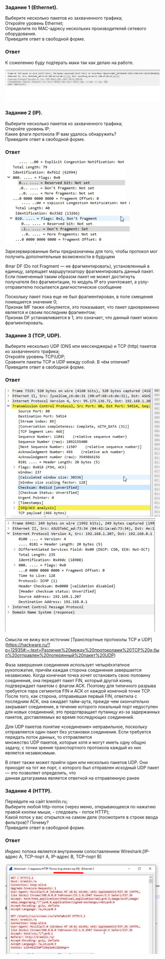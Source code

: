 ### Задание 1 (Ethernet).
<p>Выберите несколько пакетов из захваченного трафика;<br>
Откройте уровень Ethernet;<br>
Определите по MAC-адресу нескольких производителей сетевого оборудования.<br>
Приведите ответ в свободной форме.</p>

### Ответ

К сожелению буду подтерать маки так как делаю на работе.

![skrin][def]



### Задание 2 (IP).
<p>Выберите несколько пакетов из захваченного трафика;<br>
Откройте уровень IP;<br>
Какие флаги протокола IP вам удалось обнаружить?<br>
Приведите ответ в свободной форме.</p>

### Ответ

![skrin][def1] ![skrin][def2]

<p>Зарезервированные биты предназначены для того, чтобы протокол мог получить дополнительные возможности в будущем<br>

Флаг DF (Do not Fragment — не фрагментировать), установленный в единицу, запрещает маршрутизатору фрагментировать данный пакет. Если помеченный таким образом пакет не может достигнуть получателя без фрагментации, то модуль IP его уничтожает, а узлу-отправителю посылается диагностическое сообщение<br>

Поскольку пакет пока еще не был фрагментирован, в поле смещения помещается значение 0;<br>
Признак MF также обнуляется, это показывает, что пакет одновременно является и своим последним фрагментом;<br>
Признак DF устанавливается в 1, это означает, что данный пакет можно фрагментировать.</p>



### Задание 3 (TCP, UDP).
<p>Выберите несколько UDP (DNS или мессенджеры) и TCP (http) пакетов из захваченного трафика;<br>
Откройте уровень TCP\UDP;<br>
Сравните пакеты TCP и UDP между собой. В чём отличия?<br>
Приведите ответ в свободной форме.</p>

### Ответ

![skrin][tcp] ![skrin][udp]


Смысла не вижу все источник [Транспортные протоколы TCP и UDP] (https://hackware.ru/?p=12935#:~:text=Различие%20между%20протоколами%20TCP%20и,был%20отправлен%20потерянный%20пакет%20UDP)

<p>Фаза завершения соединения использует четырёхэтапное рукопожатие, причём каждая сторона соединения завершается независимо. Когда конечная точка хочет остановить свою половину соединения, она передаёт пакет FIN, который другой конец подтверждает пакетом с флагом ACK. Поэтому для типичного разрыва требуется пара сегментов FIN и ACK от каждой конечной точки TCP. После того, как сторона, отправившая первый FIN, ответила с последним ACK, она ожидает тайм-аута, прежде чем окончательно закрывает соединение, в течение которого локальный порт недоступен для новых соединений; это предотвращает путаницу из-за задержанных пакетов, доставляемых во время последующих соединений.</p>

<p>Для UDP пакетов понятие «соединение» неправильное, поскольку отправляется один пакет без установки соединения. Если требуется передать поток данных, то отправляется <br> множество UDP пакетов, которые хотя и могут иметь одну общую задачу, с точки зрения транспортного протокола каждый из них является независимым.</p>

<p>В ответ также может прийти один или несколько пакетов UDP. Они приходят на тот же порт, с которого был отправлен исходный UDP пакет — это позволяет определить, что <br>данная датаграмма является ответной на отправленную ранее</p>


### Задание 4 (HTTP).
<p>Перейдите на сайт kremlin.ru;<br>
Выберите любой http-поток (через меню, открывающееся по нажатию правой кнопки мыши, - следовать - поток HTTP);<br>
Какой поток у вас открылся на самом деле (посмотрите в строке ввода фильтров)? Почему?<br>
Приведите ответ в свободной форме.</p>

### Ответ

Индекс потока является внутренним сопоставлением Wireshark:[IP-адрес A, TCP-порт A, IP-адрес B, TCP-порт B]

![skrin][def4]




[def]: https://github.com/Prolink76/NTW-16/blob/image/image/Skrin1.jpg
[def1]: https://github.com/Prolink76/NTW-16/blob/image/image/skrin%202.jpg
[def2]: https://github.com/Prolink76/NTW-16/blob/image/image/skrin3.jpg
[tcp]: https://github.com/Prolink76/NTW-16/blob/image/image/tcp.jpg
[udp]: https://github.com/Prolink76/NTW-16/blob/image/image/udp.jpg
[def4]: https://github.com/Prolink76/NTW-16/blob/image/image/image4.png